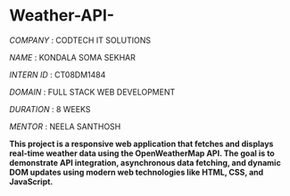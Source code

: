 # Weather-API-

*COMPANY* :  CODTECH IT SOLUTIONS

*NAME* : KONDALA SOMA SEKHAR

*INTERN ID* : CT08DM1484

*DOMAIN* : FULL STACK WEB DEVELOPMENT

*DURATION* : 8 WEEKS

*MENTOR* : NEELA SANTHOSH

**This project is a responsive web application that fetches and displays real-time weather data using the OpenWeatherMap API. The goal is to demonstrate API integration, asynchronous data fetching, and dynamic DOM updates using modern web technologies like HTML, CSS, and JavaScript.**
